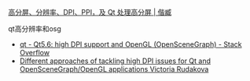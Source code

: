 [高分屏、分辨率、DPI、PPI，及 Qt 处理高分屏 | 偕臧](https://xmuli.tech/posts/359aeda5/)



qt高分辨率和osg
- [qt - Qt5.6: high DPI support and OpenGL (OpenSceneGraph) - Stack Overflow](https://stackoverflow.com/questions/37303941/qt5-6-high-dpi-support-and-opengl-openscenegraph)
- [Different approaches of tackling high DPI issues for Qt and OpenSceneGraph/OpenGL applications Victoria Rudakova](https://vicrucann.github.io/_posts/2016-05-24-osg-qt-high-dpi/)



